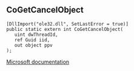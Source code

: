 ## CoGetCancelObject

```
[DllImport("ole32.dll", SetLastError = true)]
public static extern int CoGetCancelObject(
   uint dwThreadId,
   ref Guid iid,
   out object ppv
);
```

[Microsoft documentation](https://docs.microsoft.com/en-us/windows/win32/api/combaseapi/nf-combaseapi-cogetcancelobject)
